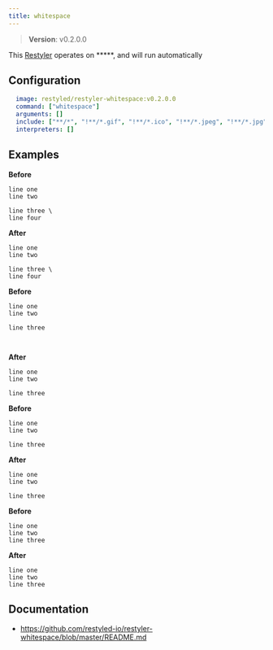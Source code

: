 ```yaml
---
title: whitespace
---
```


> **Version**: v0.2.0.0

This [Restyler][source] operates on *****, and will run automatically

## Configuration

```yaml
  image: restyled/restyler-whitespace:v0.2.0.0
  command: ["whitespace"]
  arguments: []
  include: ["**/*", "!**/*.gif", "!**/*.ico", "!**/*.jpeg", "!**/*.jpg", "!**/*.pdf", "!**/*.png", "!**/fonts/**/*"]
  interpreters: []
```

## Examples

**Before**

```console
line one  
line two 
  
line three \
line four

```

**After**

```console
line one
line two

line three \
line four

```

**Before**

```console
line one
line two

line three



```

**After**

```console
line one
line two

line three

```

**Before**

```console
line one
line two

line three
```

**After**

```console
line one
line two

line three

```

**Before**

```console
line one
line two
line three

```

**After**

```console
line one
line two
line three

```


## Documentation

- https://github.com/restyled-io/restyler-whitespace/blob/master/README.md

[source]: https://github.com/restyled-io/restylers/blob/main/whitespace/info.yaml

